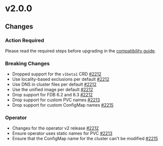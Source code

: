 # v2.0.0

## Changes

### Action Required

Please read the required steps before upgrading in the [compatibility guide](https://github.com/FoundationDB/fdb-kubernetes-operator/blob/v0.51.1/docs/compatibility.md#preparing-for-a-major-release).

### Breaking Changes

* Dropped support for the `v1beta1` CRD [#2212](https://github.com/FoundationDB/fdb-kubernetes-operator/pull/2212)
* Use locality-based exclusions per default [#2212](https://github.com/FoundationDB/fdb-kubernetes-operator/pull/2212)
* Use DNS in cluster files per default [#2212](https://github.com/FoundationDB/fdb-kubernetes-operator/pull/2212)
* Use the unified image per default [#2212](https://github.com/FoundationDB/fdb-kubernetes-operator/pull/2212)
* Drop support for FDB 6.2 and 6.3 [#2212](https://github.com/FoundationDB/fdb-kubernetes-operator/pull/2212)
* Drop support for custom PVC names [#2213](https://github.com/FoundationDB/fdb-kubernetes-operator/pull/2213)
* Drop support for custom ConfigMap names [#2215](https://github.com/FoundationDB/fdb-kubernetes-operator/pull/2215)

### Operator

* Changes for the operator v2 release [#2212](https://github.com/FoundationDB/fdb-kubernetes-operator/pull/2212)
* Ensure operator uses static names for PVC [#2213](https://github.com/FoundationDB/fdb-kubernetes-operator/pull/2213)
* Ensure that the ConfigMap name for the cluster can't be modified [#2215](https://github.com/FoundationDB/fdb-kubernetes-operator/pull/2215)
